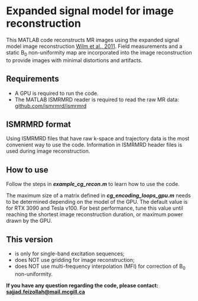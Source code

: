 # Expanded signal model for image reconstruction
This MATLAB code reconstructs MR images using the expanded signal model image reconstruction [Wilm et al., 2011](https://doi.org/10.1002/mrm.22767). Field measurements and a static B<sub>0</sub> non-uniformity map are incorporated into the image reconstruction to provide images with minimal distortions and artifacts.

## Requirements
* A GPU is required to run the code.
* The MATLAB ISMRMRD reader is required to read the raw MR data: [github.com/ismrmrd/ismrmrd](https://github.com/ismrmrd/ismrmrd)


## ISMRMRD format
Using ISMRMRD files that have raw k-space and trajectory data is the most convenient way to use the code. Information in ISMRMRD header files is used during image reconstruction.

## How to use
Follow the steps in ***example_cg_recon.m*** to learn how to use the code.

The maximum size of a matrix defined in ***cg_encoding_loops_gpu.m*** needs to be determined depending on the model of the GPU. The default value is for RTX 3090 and Tesla v100. For best performance, tune this value until reaching the shortest image reconstruction duration, or maximum power drawn by the GPU.

## This version
*	is only for single-band excitation sequences;
* does NOT use gridding for image reconstruction;
* does NOT use multi-frequency interpolation (MFI) for correction of B<sub>0</sub> non-uniformity.

**If you have any question regarding the code, please contact: [sajjad.feizollah@mail.mcgill.ca](mailto:sajjad.feizollah@mail.mcgill.ca)**
